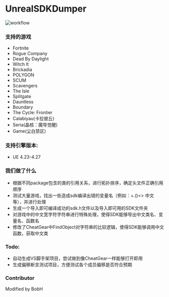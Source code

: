 # UnrealSDKDumper 
![workflow](https://github.com/BobHUnrealTech/UnrealSDKDumper-4.25/actions/workflows/build.yml/badge.svg)

### 支持的游戏
 - Fortnite
 - Rogue Company
 - Dead By Daylight
 - Witch It
 - Brickadia
 - POLYGON
 - SCUM
 - Scavengers
 - The Isle
 - Splitgate
 - Dauntless
 - Boundary
 - The Cycle: Frontier
 - Calabiyau(卡拉彼丘)
 - Seria(晶核：魔导觉醒)
 - Game(尘白禁区)
### 支持引擎版本: 
- UE 4.23-4.27

### 我们做了什么

- 根据不同package包含的类的引用关系，进行拓扑排序，确定头文件正确引用顺序
- 测试大量游戏，找出一些造成sdk编译出错的变量名（例如：+.()<> 中文等），并进行处理
- 生成一个导入即可编译成功的sdk.h文件以及导入即可用的SDK文件夹
- 对游戏中的中文宽字符字符串进行特殊处理，使得SDK能够导出中文类名、变量名、函数名
- 修改了CheatGear中FindObject对字符串的比较逻辑，使得SDK能够调用中文函数，获取中文类

### Todo:

- 自动生成VS脚手架项目，尝试做到像CheatGear一样能够打开即用
- 生成偏移断言测试项目，方便测试各个成员偏移是否符合预期

### Contributor

Modified by BobH